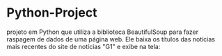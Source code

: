 # Python-Project
projeto  em Python que utiliza a biblioteca BeautifulSoup para fazer raspagem de dados de uma página web. Ele baixa os títulos das notícias mais recentes do site de notícias "G1" e exibe na tela:
